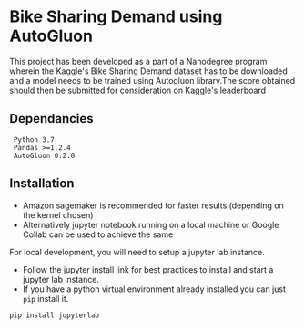 # Bike Sharing Demand using AutoGluon
This project has been developed as a part of a Nanodegree program wherein the Kaggle's Bike Sharing Demand dataset has to be downloaded
and a model needs to be trained using Autogluon library.The score obtained should then be submitted for consideration on Kaggle's leaderboard
## Dependancies
```
 Python 3.7
 Pandas >=1.2.4
 AutoGluon 0.2.0
```
## Installation
 * Amazon sagemaker is recommended for faster results (depending on the kernel chosen)
 * Alternatively jupyter notebook running on a local machine or Google Collab 
 can be used to achieve the same
 
For local development, you will need to setup a jupyter lab instance.

* Follow the jupyter install link for best practices to install and start a jupyter lab instance.
* If you have a python virtual environment already installed you can just ```pip``` install it.
```
pip install jupyterlab
```


